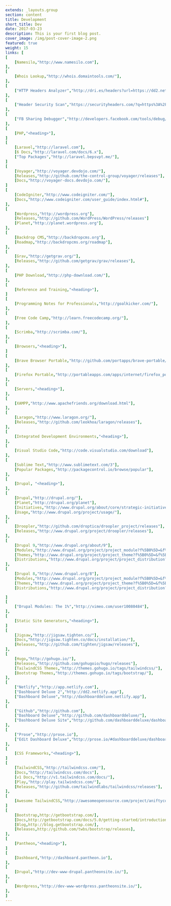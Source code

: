 ```yaml
---
extends: _layouts.group
section: content
title: Development
short_title: Dev
date: 2017-03-23
description: This is your first blog post.
cover_image: /img/post-cover-image-2.png
featured: true
weight: 15
links: [
[
    [Namesilo,"http://www.namesilo.com"],
],
[
    [Whois Lookup,"http://whois.domaintools.com/"],
],
[
    ["HTTP Headers Analyzer","http://dri.es/headers?url=https://dd2.netlify.app"],
],
[
    ["Header Security Scan","https://securityheaders.com/?q=https%3A%2F%2Fdd2.netlify.app%2F"],
],
[
    ["FB Sharing Debugger","http://developers.facebook.com/tools/debug/"],
],
[
    [PHP,"<heading>"],
]
[
    [Laravel,"http://laravel.com"],
    [6 Docs,"http://laravel.com/docs/6.x"],
    ["Top Packages","http://laravel.bepsvpt.me/"],
]
[
    [Voyager,"http://voyager.devdojo.com/"],
    [Releases,"http://github.com/the-control-group/voyager/releases"],
    [Docs,"http://voyager-docs.devdojo.com/"],
]
[
    [CodeIgniter,"http://www.codeigniter.com/"],
    [Docs,"http://www.codeigniter.com/user_guide/index.html#"],
],
[
    [Wordpress,"http://wordpress.org"],
    [Releases,"http://github.com/WordPress/WordPress/releases"]
    [Planet,"http://planet.wordpress.org"],
],
[
    [Backdrop CMS,"http://backdropcms.org"],
    [Roadmap,"http://backdropcms.org/roadmap"],
],
[
    [Grav,"http://getgrav.org/"],
    [Releases,"http://github.com/getgrav/grav/releases"],
],
[
    [PHP Download,"http://php-download.com/"],
],
[
    [Reference and Training,"<heading>"],
]
[
    [Programming Notes for Professionals,"http://goalkicker.com/"],
],
[
    [Free Code Camp,"http://learn.freecodecamp.org/"],
],
[
    [Scrimba,"http://scrimba.com/"],
],
[
    [Browsers,"<heading>"],
]
[
    [Brave Browser Portable,"http://github.com/portapps/brave-portable/releases"],
],
[
    [Firefox Portable,"http://portableapps.com/apps/internet/firefox_portable"],
],
[
    [Servers,"<heading>"],
],
[
    [XAMPP,"http://www.apachefriends.org/download.html"],
],
[
    [Laragon,"http://www.laragon.org/"],
    [Releases,"http://github.com/leokhoa/laragon/releases"],
],
[
    [Integrated Development Environments,"<heading>"],
],
[
    [Visual Studio Code,"http://code.visualstudio.com/download"],
],
[
    [Sublime Text,"http://www.sublimetext.com/3"],
    [Popular Packages,"http://packagecontrol.io/browse/popular"],
],
[
    [Drupal, "<heading>"],
],
[
    [Drupal,"http://drupal.org/"],
    [Planet,"http://drupal.org/planet"],
    [Initiatives,"http://www.drupal.org/about/core/strategic-initiatives"],
    [Usage,"http://www.drupal.org/project/usage/"],
],
[
    [Droopler,"http://github.com/droptica/droopler_project/releases"],
    [Releases,"http://www.drupal.org/project/droopler/releases"],
],
[
    [Drupal 9,"http://www.drupal.org/about/9"],
    [Modules,"http://www.drupal.org/project/project_module?f%5B0%5D=&f%5B1%5D=&f%5B2%5D=&f%5B3%5D=sm_core_compatibility%3A9&f%5B4%5D=sm_field_project_type%3Afull&f%5B5%5D=&f%5B6%5D=&text=&solrsort=ds_project_latest_release+desc&op=Search"],
    [Themes,"http://www.drupal.org/project/project_theme?f%5B0%5D=&f%5B1%5D=&f%5B2%5D=sm_core_compatibility%3A9&f%5B3%5D=sm_field_project_type%3Afull&f%5B4%5D=&f%5B5%5D=&text=&solrsort=ds_project_latest_release+desc&op=Search"],
    [Distributions,"http://www.drupal.org/project/project_distribution?f%5B0%5D=&f%5B1%5D=&f%5B2%5D=sm_core_compatibility%3A9&f%5B3%5D=sm_field_project_type%3Afull&f%5B4%5D=&f%5B5%5D=&text=&solrsort=ds_project_latest_release+desc&op=Search"],
],
[
    [Drupal 8,"http://www.drupal.org/8"],
    [Modules,"http://www.drupal.org/project/project_module?f%5B0%5D=&f%5B1%5D=&f%5B2%5D=&f%5B3%5D=sm_core_compatibility%3A8&f%5B4%5D=sm_field_project_type%3Afull&f%5B5%5D=&f%5B6%5D=&text=&solrsort=ds_project_latest_release+desc&op=Search"],
    [Themes,"http://www.drupal.org/project/project_theme?f%5B0%5D=&f%5B1%5D=&f%5B2%5D=sm_core_compatibility%3A8&f%5B3%5D=sm_field_project_type%3Afull&f%5B4%5D=&f%5B5%5D=&text=&solrsort=ds_project_latest_release+desc&op=Search"],
    [Distributions,"http://www.drupal.org/project/project_distribution?f%5B0%5D=&f%5B1%5D=&f%5B2%5D=sm_core_compatibility%3A8&f%5B3%5D=sm_field_project_type%3Afull&f%5B4%5D=&f%5B5%5D=&text=&solrsort=ds_project_latest_release+desc&op=Search"],

]
[
    ["Drupal Modules: The 1%","http://vimeo.com/user10080484"],
],
[
    [Static Site Generators,"<heading>"],
]
[
    [Jigsaw,"http://jigsaw.tighten.co/"],
    [Docs,"http://jigsaw.tighten.co/docs/installation/"],
    [Releases,"http://github.com/tighten/jigsaw/releases"],
],
[
    [Hugo,"http://gohugo.io/"],
    [Releases,"http://github.com/gohugoio/hugo/releases"],
    [TailwindCSS Themes,"http://themes.gohugo.io/tags/tailwindcss/"],
    [Bootstrap Themes,"http://themes.gohugo.io/tags/bootstrap/"],
],
[
    ["Netlify","http://app.netlify.com"],
    ["Dashboard Deluxe 2","http://dd2.netlify.app"],
    ["Dashboard Deluxe","http://dashboarddeluxe.netlify.app"],
],
[
    ["Github","http://github.com"],
    ["Dashboard Deluxe","http://github.com/dashboarddeluxe/"],
    ["Dashboard Deluxe Site","http://github.com/dashboarddeluxe/dashboarddeluxe.github.io"],
],
[
    ["Prose","http://prose.io"],
    ["Edit Dashboard Deluxe","http://prose.io/#dashboarddeluxe/dashboarddeluxe.github.io/edit/master/index.md"],
],
[
    [CSS Frameworks,"<heading>"],
]
[
    [TailwindCSS,"http://tailwindcss.com/"],
    [Docs,"http://tailwindcss.com/docs"],
    [v1 Docs,"http://v1.tailwindcss.com/docs/"],
    [Play,"http://play.tailwindcss.com/"],
    [Releases,"http://github.com/tailwindlabs/tailwindcss/releases"],
],
[
    [Awesome TailwindCSS,"http://awesomeopensource.com/project/aniftyco/awesome-tailwindcss"],
]
[
    [Bootstrap,http://getbootstrap.com/],
    [Docs,http://getbootstrap.com/docs/5.0/getting-started/introduction/],
    [Blog,http://blog.getbootstrap.com/],
    [Releases,http://github.com/twbs/bootstrap/releases],
],
[
    [Pantheon,"<heading>"],
]
[
    [Dashboard,"http://dashboard.pantheon.io"],
],
[
    [Drupal,"http://dev-www-drupal.pantheonsite.io/"],
],
[
    [Wordpress,"http://dev-www-wordpress.pantheonsite.io/"],
],
]
---
```

